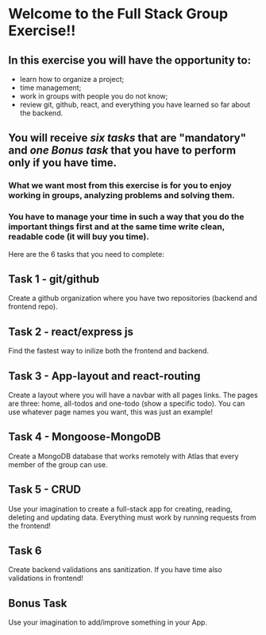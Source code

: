 #  Welcome to the Full Stack Group Exercise!!

## In this exercise you will have the opportunity to:

- learn how to organize a project;
- time management;
- work in groups with people you do not know;
- review git, github, react, and everything you have learned so far about the backend.

## You will receive ***six tasks*** that are "mandatory" and ***one Bonus task*** that you have to perform only if you have time.
 
### What we want most from this exercise is for you to enjoy working in groups, analyzing problems and solving them.

### You have to manage your time in such a way that you do the important things first and at the same time write clean, readable code (it will buy you time).


Here are the 6 tasks that you need to complete:

## Task 1 - git/github

Create a github organization where you have two repositories (backend and frontend repo).

## Task 2 - react/express js

Find the fastest way to inilize both the frontend and backend.

## Task 3 - App-layout and react-routing

Create a layout where you will have a navbar with all pages links. The pages are three: home, all-todos and one-todo (show a specific todo).
You can use whatever page names you want, this was just an example!

## Task 4 - Mongoose-MongoDB

Create a MongoDB database that works remotely with Atlas that every member of the group can use.

## Task 5 - CRUD

Use your imagination to create a full-stack app for creating, reading, deleting and updating data.
Everything must work by running requests from the frontend!

## Task 6

Create backend validations ans sanitization. If you have time also validations in frontend!

## Bonus Task

Use your imagination to add/improve something in your App.

